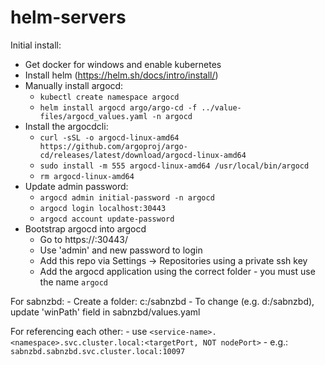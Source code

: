 # helm-servers

Initial install:
- Get docker for windows and enable kubernetes
- Install helm (https://helm.sh/docs/intro/install/)
- Manually install argocd:
    - `kubectl create namespace argocd`
    - `helm install argocd argo/argo-cd -f ../value-files/argocd_values.yaml -n argocd`
- Install the argocdcli:
    - `curl -sSL -o argocd-linux-amd64 https://github.com/argoproj/argo-cd/releases/latest/download/argocd-linux-amd64`
    - `sudo install -m 555 argocd-linux-amd64 /usr/local/bin/argocd`
    - `rm argocd-linux-amd64`
- Update admin password:
    - `argocd admin initial-password -n argocd`
    - `argocd login localhost:30443`
    - `argocd account update-password`
- Bootstrap argocd into argocd
    - Go to https://<ip>:30443/
    - Use 'admin' and new password to login
    - Add this repo via Settings -> Repositories using a private ssh key
    - Add the argocd application using the correct folder - you must use the name `argocd`

For sabnzbd:
    - Create a folder: c:/sabnzbd
    - To change (e.g. d:/sabnzbd), update 'winPath' field in sabnzbd/values.yaml

For referencing each other:
    - use `<service-name>.<namespace>.svc.cluster.local:<targetPort, NOT nodePort>`
    - e.g.: `sabnzbd.sabnzbd.svc.cluster.local:10097`

